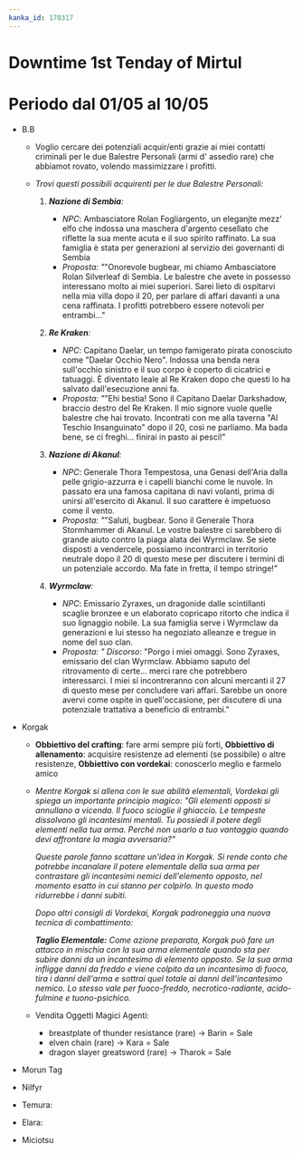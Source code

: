 ```yaml
---
kanka_id: 170317
---
```


# Downtime 1st Tenday of Mirtul

# Periodo dal 01/05 al 10/05

* B.B

  + Voglio cercare dei potenziali acquir/enti grazie ai miei contatti criminali per le due Balestre Personali (armi d' assedio rare) che abbiamot rovato, volendo massimizzare i profitti.
  + *Trovi questi possibili acquirenti per le due Balestre Personali:*

    1. ***Nazione di Sembia**:*

       - *NPC*: Ambasciatore Rolan Fogliargento, un eleganjte mezz' elfo che indossa una maschera d'argento cesellato che riflette la sua mente acuta e il suo spirito raffinato. La sua famiglia è stata per generazioni al servizio dei governanti di Sembia
       - *Proposta: "*"Onorevole bugbear, mi chiamo Ambasciatore Rolan Silverleaf di Sembia. Le balestre che avete in possesso interessano molto ai miei superiori. Sarei lieto di ospitarvi nella mia villa dopo il 20, per parlare di affari davanti a una cena raffinata. I profitti potrebbero essere notevoli per entrambi..."
    2. ***Re Kraken**:*

       - *NPC*: Capitano Daelar, un tempo famigerato pirata conosciuto come "Daelar Occhio Nero". Indossa una benda nera sull'occhio sinistro e il suo corpo è coperto di cicatrici e tatuaggi. È diventato leale al Re Kraken dopo che questi lo ha salvato dall'esecuzione anni fa.
       - *Proposta: "*"Ehi bestia! Sono il Capitano Daelar Darkshadow, braccio destro del Re Kraken. Il mio signore vuole quelle balestre che hai trovato. Incontrati con me alla taverna "Al Teschio Insanguinato" dopo il 20, così ne parliamo. Ma bada bene, se ci freghi... finirai in pasto ai pesci!"
    3. ***Nazione di Akanul**:*

       - *NPC*: Generale Thora Tempestosa, una Genasi dell'Aria dalla pelle grigio-azzurra e i capelli bianchi come le nuvole. In passato era una famosa capitana di navi volanti, prima di unirsi all'esercito di Akanul. Il suo carattere è impetuoso come il vento.
       - *Proposta: "*"Saluti, bugbear. Sono il Generale Thora Stormhammer di Akanul. Le vostre balestre ci sarebbero di grande aiuto contro la piaga alata dei Wyrmclaw. Se siete disposti a vendercele, possiamo incontrarci in territorio neutrale dopo il 20 di questo mese per discutere i termini di un potenziale accordo. Ma fate in fretta, il tempo stringe!"
    4. ***Wyrmclaw**:*

       - *NPC*: Emissario Zyraxes, un dragonide dalle scintillanti scaglie bronzee e un elaborato copricapo ritorto che indica il suo lignaggio nobile. La sua famiglia serve i Wyrmclaw da generazioni e lui stesso ha negoziato alleanze e tregue in nome del suo clan.
       - *Proposta: " Discorso*: "Porgo i miei omaggi. Sono Zyraxes, emissario del clan Wyrmclaw. Abbiamo saputo del ritrovamento di certe... merci rare che potrebbero interessarci. I miei si incontreranno con alcuni mercanti il 27 di questo mese per concludere vari affari. Sarebbe un onore avervi come ospite in quell'occasione, per discutere di una potenziale trattativa a beneficio di entrambi."
* Korgak

  + **Obbiettivo del crafting**: fare armi sempre più forti, **Obbiettivo di allenamento**: acquisire resistenze ad elementi (se possibile) o altre resistenze, **Obbiettivo con vordekai**: conoscerlo meglio e farmelo amico
  + *Mentre Korgak si allena con le sue abilità elementali, Vordekai gli spiega un importante principio magico: "Gli elementi opposti si annullano a vicenda. Il fuoco scioglie il ghiaccio. Le tempeste dissolvono gli incantesimi mentali. Tu possiedi il potere degli elementi nella tua arma. Perché non usarlo a tuo vantaggio quando devi affrontare la magia avversaria?"*

    *Queste parole fanno scattare un'idea in Korgak. Si rende conto che potrebbe incanalare il potere elementale della sua arma per contrastare gli incantesimi nemici dell'elemento opposto, nel momento esatto in cui stanno per colpirlo. In questo modo ridurrebbe i danni subiti.*

    *Dopo altri consigli di Vordekai, Korgak padroneggia una nuova tecnica di combattimento:*

    ***Taglio Elementale:** Come azione preparata, Korgak può fare un attacco in mischia con la sua arma elementale quando sta per subire danni da un incantesimo di elemento opposto. Se la sua arma infligge danni da freddo e viene colpito da un incantesimo di fuoco, tira i danni dell'arma e sottrai quel totale ai danni dell'incantesimo nemico. Lo stesso vale per fuoco-freddo, necrotico-radiante, acido-fulmine e tuono-psichico.*
  + Vendita Oggetti Magici Agenti:

    - breastplate of thunder resistance (rare) -> Barin = Sale
    - elven chain (rare) -> Kara = Sale
    - dragon slayer greatsword (rare) -> Tharok = Sale
* Morun Tag
* Nilfyr
* Temura:
* Elara:
* Miciotsu